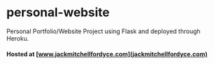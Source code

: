 # personal-website
Personal Portfolio/Website Project using Flask and deployed through Heroku.

#### Hosted at [www.jackmitchellfordyce.com](jackmitchellfordyce.com)
